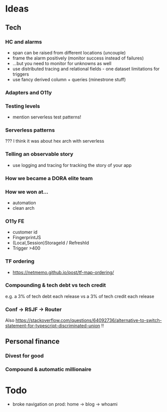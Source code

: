# Ideas

## Tech

### HC and alarms

- span can be raised from different locations (uncouple)
- frame the alarm positively (monitor success instead of failures)
- ...but you need to monitor for unknowns as well
- use distributed tracing and relational fields - one dataset limitations for triggers
- use fancy derived column + queries (minestrone stuff)

### Adapters and O11y

### Testing levels

- mention serverless test patterns!

### Serverless patterns

???
I think it was about hex arch with serverless

### Telling an observable story

- use logging and tracing for tracking the story of your app

### How we became a DORA elite team

### How we won at...

- automation
- clean arch

### O11y FE

- customer id
- FingerprintJS
- (Local,Session)StorageId / RefreshId
- Trigger >400

### TF ordering

- https://netmemo.github.io/post/tf-map-ordering/

### Compounding & tech debt vs tech credit

e.g. a 3% of tech debt each release vs a 3% of tech credit each release

### Conf -> RSJF -> Router

Also https://stackoverflow.com/questions/64092736/alternative-to-switch-statement-for-typescript-discriminated-union !!

## Personal finance

### Divest for good

### Compound & automatic millionaire

# Todo

- broke navigation on prod: home -> blog -> whoami
